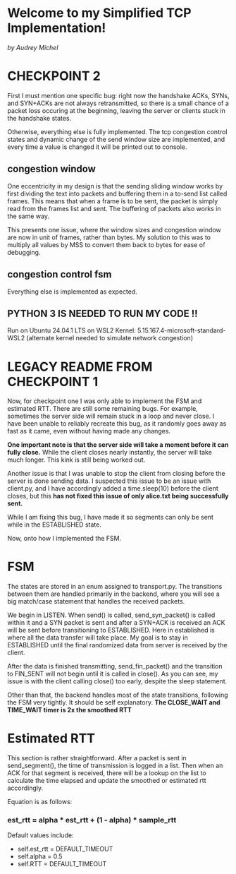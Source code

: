 # Welcome to my Simplified TCP Implementation!
*by Audrey Michel*

# CHECKPOINT 2

First I must mention one specific bug: right now the handshake ACKs, SYNs, and SYN+ACKs are not always retransmitted, so there is a small chance of a packet loss occuring at the beginning, leaving the server or clients stuck in the handshake states.

Otherwise, everything else is fully implemented. The tcp congestion control states and dynamic change of the send window size are implemented, and every time a value is changed it will be printed out to console.

## congestion window

One eccentricity in my design is that the sending sliding window works by first dividing the text into packets and buffering them in a to-send list called frames. This means that when a frame is to be sent, the packet is simply read from the frames list and sent. The buffering of packets also works in the same way.

This presents one issue, where the window sizes and congestion window are now in unit of frames, rather than bytes. My solution to this was to multiply all values by MSS to convert them back to bytes for ease of debugging.

## congestion control fsm

Everything else is implemented as expected.

## PYTHON 3 IS NEEDED TO RUN MY CODE !!
Run on Ubuntu 24.04.1 LTS on WSL2
Kernel: 5.15.167.4-microsoft-standard-WSL2
(alternate kernel needed to simulate network congestion)




# LEGACY README FROM CHECKPOINT 1

Now, for checkpoint one I was only able to implement the FSM and estimated RTT. There are still some remaining bugs. For example, sometimes the server side will remain stuck in a loop and never close. I have been unable to reliably recreate this bug, as it randomly goes away as fast as it came, even without having made any changes.

**One important note is that the server side will take a moment before it can fully close.** While the client closes nearly instantly, the server will take much longer. This kink is still being worked out.

Another issue is that I was unable to stop the client from closing before the server is done sending data. I suspected this issue to be an issue with client.py, and I have accordingly added a time.sleep(10) before the client closes, but this **has not fixed this issue of only alice.txt being successfully sent.**

While I am fixing this bug, I have made it so segments can only be sent while in the ESTABLISHED state.

Now, onto how I implemented the FSM.

# FSM

The states are stored in an enum assigned to transport.py. The transitions between them are handled primarily in the backend, where you will see a big match/case statement that handles the received packets.

We begin in LISTEN. When send() is called, send_syn_packet() is called within it and a SYN packet is sent and after a SYN+ACK is received an ACK will be sent before transitioning to ESTABLISHED. Here in established is where all the data transfer will take place. My goal is to stay in ESTABLISHED until the final randomized data from server is received by the client.

After the data is finished transmitting, send_fin_packet() and the transition to FIN_SENT will not begin until it is called in close(). As you can see, my issue is with the client calling close() too early, despite the sleep statement.

Other than that, the backend handles most of the state transitions, following the FSM very tightly. It should be self explanatory. **The CLOSE_WAIT and TIME_WAIT timer is 2x the smoothed RTT**

# Estimated RTT

This section is rather straightforward. After a packet is sent in send_segment(), the time of transmission is logged in a list. Then when an ACK for that segment is received, there will be a lookup on the list to calculate the time elapsed and update the smoothed or estimated rtt accordingly.

Equation is as follows:
### est_rtt = alpha * est_rtt + (1 - alpha) * sample_rtt

Default values include:  
- self.est_rtt = DEFAULT_TIMEOUT
- self.alpha = 0.5
- self.RTT = DEFAULT_TIMEOUT